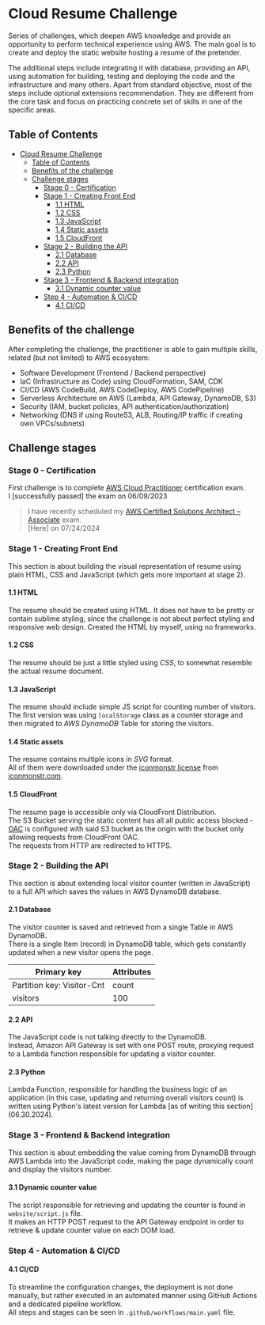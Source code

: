 # Cloud Resume Challenge

Series of challenges, which deepen AWS knowledge and provide an opportunity to perform technical experience using AWS.
The main goal is to create and deploy the static website hosting a resume of the pretender.

The additional steps include integrating it with database, providing an API, using automation for building, testing and deploying the code and the infrastructure and many others.
Apart from standard objective, most of the steps include optional extensions recommendation. They are different from the core task and focus on practicing concrete set of skills in one of the specific areas.

## Table of Contents

- [Cloud Resume Challenge](#cloud-resume-challenge)
  - [Table of Contents](#table-of-contents)
  - [Benefits of the challenge](#benefits-of-the-challenge)
  - [Challenge stages](#challenge-stages)
    - [Stage 0 - Certification](#stage-0---certification)
    - [Stage 1 - Creating Front End](#stage-1---creating-front-end)
      - [1.1 HTML](#11-html)
      - [1.2 CSS](#12-css)
      - [1.3 JavaScript](#13-javascript)
      - [1.4 Static assets](#14-static-assets)
      - [1.5 CloudFront](#15-cloudfront)
    - [Stage 2 - Building the API](#stage-2---building-the-api)
      - [2.1 Database](#21-database)
      - [2.2 API](#22-api)
      - [2.3 Python](#23-python)
    - [Stage 3 - Frontend \& Backend integration](#stage-3---frontend--backend-integration)
      - [3.1 Dynamic counter value](#31-dynamic-counter-value)
    - [Step 4 - Automation \& CI/CD](#step-4---automation--cicd)
      - [4.1 CI/CD](#42-cicd)

## Benefits of the challenge

After completing the challenge, the practitioner is able to gain multiple skills, related (but not limited) to AWS ecosystem:

- Software Development (Frontend / Backend perspective)
- IaC (Infrastructure as Code) using CloudFormation, SAM, CDK
- CI/CD (AWS CodeBuild, AWS CodeDeploy, AWS CodePipeline)
- Serverless Architecture on AWS (Lambda, API Gateway, DynamoDB, S3)
- Security (IAM, bucket policies, API authentication/authorization)
- Networking (DNS if using Route53, ALB, Routing/IP traffic if creating own VPCs/subnets)

## Challenge stages

### Stage 0 - Certification

First challenge is to complete [AWS Cloud Practitioner](https://aws.amazon.com/certification/certified-cloud-practitioner/) certification exam.\
I [successfully passed] the exam on 06/09/2023

> I have recently scheduled my [AWS Certified Solutions Architect – Associate](https://aws.amazon.com/certification/certified-solutions-architect-associate/) exam.\
> [Here] on 07/24/2024

### Stage 1 - Creating Front End

This section is about building the visual representation of resume using plain HTML, CSS and JavaScript (which gets more important at stage 2).

#### 1.1 HTML

The resume should be created using HTML. It does not have to be pretty or contain sublime styling, since the challenge is not about perfect styling and responsive web design. Created the HTML by myself, using no frameworks.
 
#### 1.2 CSS

The resume should be just a little styled using *CSS*, to somewhat resemble the actual resume document.

#### 1.3 JavaScript

The resume should include simple JS script for counting number of visitors.\
The first version was using `localStorage` class as a counter storage and then migrated to *AWS DynamoDB* Table for storing the visitors.

#### 1.4 Static assets

The resume contains multiple icons in *SVG* format.\
All of them were downloaded under the [iconmonstr license](https://iconmonstr.com/license/) from [iconmonstr.com](https://iconmonstr.com/share-11-svg/).

#### 1.5 CloudFront

The resume page is accessible only via CloudFront Distribution.\
The S3 Bucket serving the static content has all all public access blocked - [OAC](https://docs.aws.amazon.com/AmazonCloudFront/latest/DeveloperGuide/private-content-restricting-access-to-s3.html) is configured with said S3 bucket as the origin with the bucket only allowing requests from CloudFront OAC.\
The requests from HTTP are redirected to HTTPS.

### Stage 2 - Building the API

This section is about extending local visitor counter (written in JavaScript) to a full API which saves the values in AWS DynamoDB database.

#### 2.1 Database

The visitor counter is saved and retrieved from a single Table in AWS DynamoDB.\
There is a single Item (record) in DynamoDB table, which gets constantly updated when a new visitor opens the page.

| Primary key                | Attributes |
| -------------------------- | ---------- |
| Partition key: Visitor-Cnt | count      |
| visitors                   | 100        |

#### 2.2 API

The JavaScript code is not talking directly to the DynamoDB.\
Instead, Amazon API Gateway is set with one POST route, proxying request to a Lambda function responsible for updating a visitor counter.

#### 2.3 Python

Lambda Function, responsible for handling the business logic of an application (in this case, updating and returning overall visitors count) is written using Python's latest version for Lambda [as of writing this section] (06.30.2024).

### Stage 3 - Frontend & Backend integration

This section is about embedding the value coming from DynamoDB through AWS Lambda into the JavaScript code, making the page dynamically count and display the visitors number.

#### 3.1 Dynamic counter value

The script responsible for retrieving and updating the counter is found in `website/script.js` file.\
It makes an HTTP POST request to the API Gateway endpoint in order to retrieve & update counter value on each DOM load.

### Step 4 - Automation & CI/CD

#### 4.1 CI/CD

To streamline the configuration changes, the deployment is not done manually, but rather executed in an automated manner using GitHub Actions and a dedicated pipeline workflow.\
All steps and stages can be seen in `.github/workflows/main.yaml` file.




